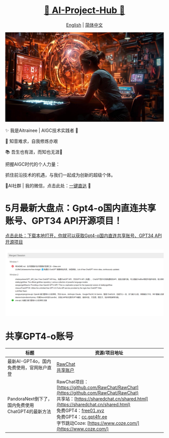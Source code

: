 <h1 align="center">
  <a href="https://github.com/Ai-trainee/AI-Project-Hub">🌟 AI-Project-Hub 🌟</a>
</h1>

<p align="center">
  <a href="README.md">English</a> |
  <a href="docs/languages/README_cn.md">简体中文</a>
</p>

![Design 2.png](doc/1.jpg)


✨ 我是Aitrainee | AIGC技术实践者 🚀 

🎵 知音难求，自我修炼亦艰

📚 吾生也有涯，而知也无涯🌌

把握AIGC时代的个人力量：

抓住前沿技术的机遇，与我们一起成为创新的超级个体。 

🎉AI社群 | 我的微信，点击此处：<a href="https://mlink.cc/aitrainee">一键直达</a> 🚀


# 5月最新大盘点：Gpt4-o国内直连共享账号、GPT34 API开源项目！
[点击此处：下载本地打开，你就可以获取Gpt4-o国内直连共享账号、GPT34 API开源项目](doc/2.html)

![img.png](doc/img.png)


 
# 共享GPT4-o账号
| **标题**                                                                                    | **资源/项目地址**                                                                                                                                                                                                                                                                                                           |
|-------------------------------------------------------------------------------------------|-----------------------------------------------------------------------------------------------------------------------------------------------------------------------------------------------------------------------------------------------------------------------------------------------------------------------
| 最新AI-GPT4o，国内免费使用，官网账户直登                                                         | [RawChat](https://chat.rawchat.cc/) <br>  [共享账户](doc/共享账号/1.md)                                                                                                                                                                                                                                                       |
| PandoraNext倒下了，国内免费使用ChatGPT4的最新方法                                                | RawChat项目：[https://github.com/RawChat/RawChat](https://github.com/RawChat/RawChat)<br>共享站：[https://sharedchat.cn/shared.html](https://sharedchat.cn/shared.html)<br>免费GPT4：[free01.xyz](http://free01.xyz)<br>免费GPT4：[cc.gpt4fr.ee](https://cc.gpt4fr.ee)<br>字节跳动Coze: [https://www.coze.com/](https://www.coze.com/) |
